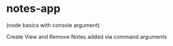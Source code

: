 # notes-app
(node basics with console argument)

Create View and Remove Notes added via command arguments
